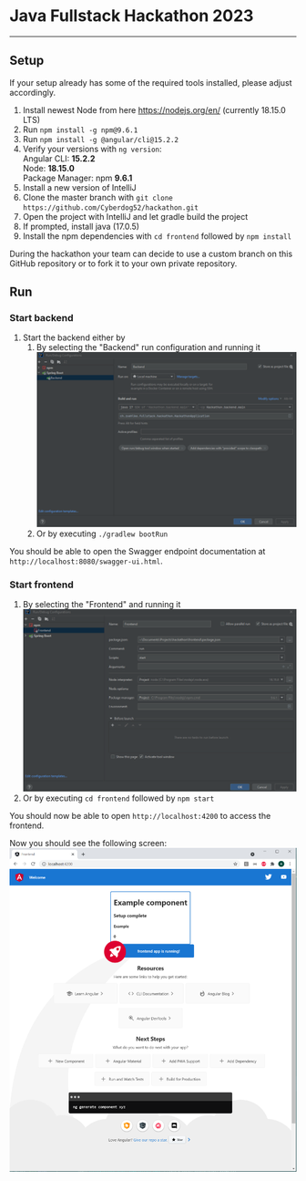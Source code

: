 # Java Fullstack Hackathon 2023

---

## Setup

If your setup already has some of the required tools installed, please adjust accordingly.

1. Install newest Node from here https://nodejs.org/en/ (currently 18.15.0 LTS)
2. Run `npm install -g npm@9.6.1`
3. Run `npm install -g @angular/cli@15.2.2`
4. Verify your versions with `ng version`:  
   Angular CLI: **15.2.2** \
   Node: **18.15.0** \
   Package Manager: npm **9.6.1**
4. Install a new version of IntelliJ
5. Clone the master branch with `git clone https://github.com/Cyberdog52/hackathon.git`
6. Open the project with IntelliJ and let gradle build the project
7. If prompted, install java (17.0.5)
7. Install the npm dependencies with `cd frontend` followed by `npm install`

During the hackathon your team can decide to use a custom branch on this GitHub repository or to fork it to your own
private repository.

## Run

### Start backend

1. Start the backend either by
   1. By selecting the "Backend" run configuration and running it
       ![runconfig-springboot.png](doc/runconfig-springboot.png)
   2. Or by executing `./gradlew bootRun`

You should be able to open the Swagger endpoint documentation at `http://localhost:8080/swagger-ui.html`.

### Start frontend

1. By selecting the "Frontend" and running it
   ![runconfig-npm.png](doc/runconfig-npm.png)
2. Or by executing `cd frontend` followed by `npm start`

You should now be able to open `http://localhost:4200` to access the frontend.

Now you should see the following screen:
![setup-complete-with-example-component.png](doc/setup-complete-with-example-component.png)


